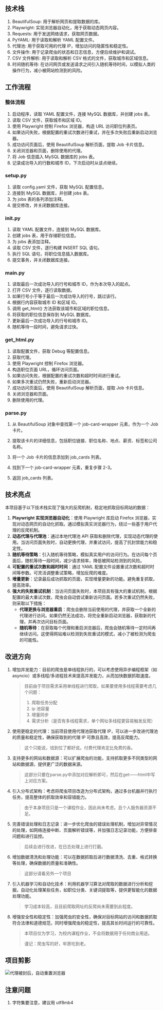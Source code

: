 ## 技术栈

1. BeautifulSoup: 用于解析网页和提取数据的库。
2. Playwright: 实现浏览器自动化，用于获取动态网页内容。
3. Requests: 用于发送网络请求，获取网页数据。
4. PyYAML: 用于读取和解析 YAML 配置文件。
5. 代理池: 用于获取可用的代理 IP，增加访问的隐匿性和稳定性。
6. 文件操作: 用于记录爬虫的状态和日志信息，方便后续维护和调试。
7. CSV 文件解析: 用于读取和解析 CSV 格式的文件，获取城市和区域信息。
8. 时间随机等待: 在访问网页或发送请求之间引入随机等待时间，以模拟人类的操作行为，减小被网站检测到的风险。



## 工作流程

### 整体流程

1. 启动程序，读取 YAML 配置文件，连接 MySQL 数据库，并创建 jobs 表。
2. 读取 CSV 文件，获取城市和区域 ID。
3. 使用 Playwright 控制 Firefox 浏览器，构造 URL 访问职位列表页。
4. 如果访问失败，根据配置的重试次数进行重试，并在多次失败后重新启动浏览器。
5. 成功访问页面后，使用 BeautifulSoup 解析页面，提取 Job 卡片信息。
6. 关闭浏览器和页面，删除使用的代理。
7. 将 Job 信息插入 MySQL 数据库的 jobs 表。
8. 记录成功导入的行数和城市 ID，下次启动时从该点继续。

### setup.py

1. 读取 config.yaml 文件，获取 MySQL 配置信息。
2. 连接到 MySQL 数据库，并创建 jobs 表。
3. 为 jobs 表的各列添加注释。
4. 提交修改，并关闭数据库连接。

### init.py

1. 读取 YAML 配置文件，连接到 MySQL 数据库。
2. 创建 jobs 表，用于存储职位信息。
3. 为 jobs 表添加注释。
4. 读取 CSV 文件，逐行构建 INSERT SQL 语句。
5. 执行 SQL 语句，将职位信息插入数据库。
6. 提交事务，并关闭数据库连接。

### main.py

1. 读取最后一次成功导入的行号和城市 ID，作为本次导入的起点。
2. 打开 CSV 文件，逐行读取数据。
3. 如果行号小于等于最后一次成功导入的行号，跳过该行。
4. 根据行内容获取城市 ID 和区域 ID。
5. 调用 get_html() 方法获取该城市和区域的职位信息。
6. 将获取的职位信息保存到 MySQL 数据库。
7. 更新最后一次成功导入的行号和城市 ID。
8. 随机等待一段时间，避免请求过快。

### get_html.py

1. 读取配置文件，获取 Debug 等配置信息。
2. 获取代理。
3. 使用 Playwright 控制 Firefox 浏览器。
4. 构造职位页面 URL，循环访问页面。
5. 如果访问失败，根据配置的重试次数和超时时间进行重试。
6. 如果多次重试仍然失败，重新启动浏览器。
7. 成功访问页面后，使用 BeautifulSoup 解析页面，提取 Job 卡片信息。
8. 关闭浏览器和页面。
9. 删除使用的代理。

### parse.py

1. 从 BeautifulSoup 对象中查找第一个 job-card-wrapper 元素，作为一个 Job 卡片。

2. 提取该卡片的详细信息，包括职位链接、职位名称、地点、薪资、标签和公司名称。
3. 将一个 Job 卡片的信息添加到 job_cards 列表。
4. 找到下一个 job-card-wrapper 元素，重复步骤 2-3。
5. 返回 job_cards 列表。

## 技术亮点

本项目基于以下技术栈实现了强大的反爬机制，稳定地抓取目标网站的数据：

1. **Playwright 实现浏览器自动化**：使用 Playwright 库启动 Firefox 浏览器，实现对动态网页的自动化抓取。通过模拟真实浏览器行为，绕过一些基于用户代理的反爬机制。
2. **动态代理与代理池**：通过本地代理池 API 获取和删除代理，实现动态代理的使用。当访问页面失败时，自动更换代理，并重试访问，提高了抗封禁能力和稳定性。
3. **随机等待策略**：引入随机等待策略，模拟真实用户的访问行为。在访问每个页面后，随机等待一段时间，减少请求频率，降低被网站检测到的风险。
4. **可配置的重试次数和超时时间**：通过 YAML 配置文件设置重试次数和超时时间等参数。可灵活调整重试策略，增加反爬的难度。
5. **增量更新**：记录最后成功抓取的页面，实现增量更新的功能。避免重复抓取，提高效率。
6. **强大的失败重试机制**：当访问页面失败时，本项目具有强大的重试机制。根据配置的最大重试次数，爬虫会自动尝试重新访问页面。若多次重试仍然失败，则采取以下措施：
   - **代理更换与浏览器重启**：爬虫会删除当前使用的代理，并获取一个全新的代理进行访问。如果仍然无法成功，将完全重新启动浏览器，获取新的代理，并再次访问目标页面。
   - **随机等待**：在获取每个代理和重启浏览器后，爬虫会随机等待一定时间再继续访问。这使得网站难以检测到失败重试的模式，减小了被检测为爬虫的可能性。

## 改进方向

1. 增加并发能力：目前的爬虫是单线程执行的，可以考虑使用异步编程框架（如 asyncio）或多线程/多进程技术来提高并发能力，从而加快数据抓取速度。

   > 目前由于项目需求采用单线程进行爬取，如果要使用多线程需要考虑几个问题：
   >
   > 1. 爬取任务分配
   > 2. ip 池容量
   > 3. 增量同步
   > 4. 需求分析（是否有多线程需求，单个网址多线程更容易触发反爬）

2. 使用更稳定的代理：当前项目使用代理池获取代理 IP，可以进一步改进代理池的质量和稳定性，确保获取到的代理 IP 可靠且高效，提高反爬能力。

   > 这个只能说，钱到位了都好说。付费代理肯定比免费的香。

3. 支持更多的网站和数据源：可以扩展爬虫的功能，支持抓取更多不同类型的网站和数据源，提供更广泛的数据来源。

   > 这部分只要在parse.py中添加对应解析即可，然后在get——html中写上对应方案。

4. 引入分布式架构：考虑将爬虫项目改造为分布式架构，通过多台机器并行执行任务，提高整体的抓取效率和容错能力。

   > 由于本身项目只是一个课程作业，因此尚未考虑。且个人服务器资源不足。

5. 完善错误处理和日志记录：进一步优化爬虫的错误处理机制，增加对异常情况的处理，如网络连接中断、页面解析错误等，并加强日志记录功能，方便排查问题和进行监控。

   > 后续会进行改进，在日志处理上进行打磨。

6. 增加数据清洗和处理功能：可以在数据抓取后进行数据清洗、去重、格式转换等处理，确保数据的质量和准确性。

   > 这部分请看另外一个项目

7. 引入机器学习和自动化技术：利用机器学习算法对爬取的数据进行分析和挖掘，自动化处理某些任务，如职位分类、关键词提取等，提供更智能化的数据处理功能。

   > 学习成本较高，且目前爬取网址的反爬尚未需要到此程度。

8. 增强安全性和稳定性：加强爬虫的安全性，确保对目标网站的访问和数据抓取符合法律和道德规范，同时增强爬虫的稳定性，提高其长时间运行的可靠性。

   > 本项目仅为学习，为校内课程作业，不会将数据用于任何商业用途。
   >
   > 谨记：爬虫写的好，牢房吃到老。

## 项目剪影

![代理被封后，自动重置浏览器](https://img.anubis.cafe/202305202029843.webp)

## 注意问题
1. 字符集要注意，建议用 utf8mb4